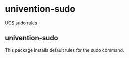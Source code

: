 # univention-sudo
UCS sudo rules

## univention-sudo
This package installs default rules for the sudo command.
